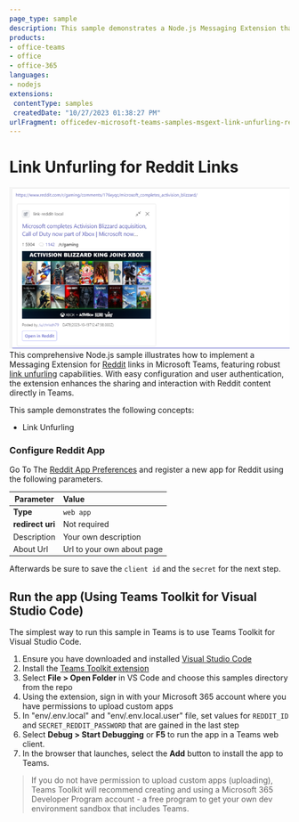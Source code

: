 ```yaml
---
page_type: sample
description: This sample demonstrates a Node.js Messaging Extension that implements link unfurling for Reddit links in Microsoft Teams.
products:
- office-teams
- office
- office-365
languages:
- nodejs
extensions:
 contentType: samples
 createdDate: "10/27/2023 01:38:27 PM"
urlFragment: officedev-microsoft-teams-samples-msgext-link-unfurling-reddit-nodejs
---
```


# Link Unfurling for Reddit Links

![Preview Image](doc/image/link.png)
This comprehensive Node.js sample illustrates how to implement a Messaging Extension for [Reddit](https://reddit.com) links in Microsoft Teams, featuring robust [link unfurling](https://docs.microsoft.com/en-us/microsoftteams/platform/messaging-extensions/how-to/link-unfurling?tabs=dotnet) capabilities. With easy configuration and user authentication, the extension enhances the sharing and interaction with Reddit content directly in Teams.

This sample demonstrates the following concepts: 
- Link Unfurling

### Configure Reddit App
Go To The [Reddit App Preferences](https://www.reddit.com/prefs/apps/) and register a new app for Reddit using the following parameters. 

| Parameter        | Value                      |
|------------------|:---------------------------|
| __Type__         | `web app`                  |
| __redirect uri__ | Not required               |
| Description      | Your own description       |
| About Url        | Url to your own about page |

Afterwards be sure to save the `client id` and the `secret` for the next step. 
## Run the app (Using Teams Toolkit for Visual Studio Code)

The simplest way to run this sample in Teams is to use Teams Toolkit for Visual Studio Code.

1. Ensure you have downloaded and installed [Visual Studio Code](https://code.visualstudio.com/docs/setup/setup-overview)
1. Install the [Teams Toolkit extension](https://marketplace.visualstudio.com/items?itemName=TeamsDevApp.ms-teams-vscode-extension)
1. Select **File > Open Folder** in VS Code and choose this samples directory from the repo
1. Using the extension, sign in with your Microsoft 365 account where you have permissions to upload custom apps
1. In "env/.env.local" and "env/.env.local.user" file, set values for `REDDIT_ID` and `SECRET_REDDIT_PASSWORD` that are gained in the last step
1. Select **Debug > Start Debugging** or **F5** to run the app in a Teams web client.
1. In the browser that launches, select the **Add** button to install the app to Teams.

> If you do not have permission to upload custom apps (uploading), Teams Toolkit will recommend creating and using a Microsoft 365 Developer Program account - a free program to get your own dev environment sandbox that includes Teams.
